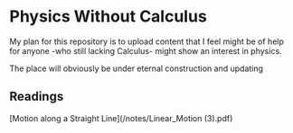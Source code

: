 # Physics Without Calculus

My plan for this repository is to upload content that I feel might be of
help for anyone -who still lacking Calculus- might show an interest in physics.

The place will obviously be under eternal construction and updating


## Readings

[Motion along a Straight Line](/notes/Linear_Motion (3).pdf)
